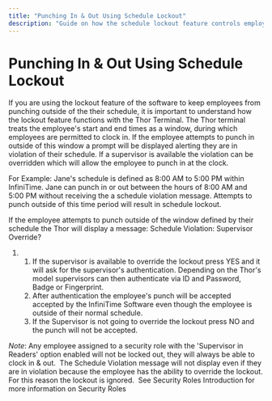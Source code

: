 ```yaml
---
title: "Punching In & Out Using Schedule Lockout"
description: "Guide on how the schedule lockout feature controls employee punching times with the Thor Terminal, including handling violations and overrides."
---
```


# Punching In & Out Using Schedule Lockout

If you are using the lockout feature of the software to keep employees from punching outside of the their schedule, it is important to understand how the lockout feature functions with the Thor Terminal. The Thor terminal treats the employee's start and end times as a window, during which employees are permitted to clock in. If the employee attempts to punch in outside of this window a prompt will be displayed alerting they are in violation of their schedule. If a supervisor is available the violation can be overridden which will allow the employee to punch in at the clock.

For Example: Jane's schedule is defined as 8:00 AM to 5:00 PM within InfiniTime. Jane can punch in or out between the hours of 8:00 AM and 5:00 PM without receiving the a schedule violation message. Attempts to punch outside of this time period will result in schedule lockout.

If the employee attempts to punch outside of the window defined by their schedule the Thor will display a message: Schedule Violation: Supervisor Override?

1. 1. If the supervisor is available to override the lockout press YES and it will ask for the supervisor's authentication. Depending on the Thor's model supervisors can then authenticate via ID and Password, Badge or Fingerprint.
   2. After authentication the employee's punch will be accepted accepted by the InfiniTime Software even though the employee is outside of their normal schedule.
   3. If the Supervisor is not going to override the lockout press NO and the punch will not be accepted.

_Note_: Any employee assigned to a security role with the 'Supervisor in Readers' option enabled will not be locked out, they will always be able to clock in & out.  The Schedule Violation message will not display even if they are in violation because the employee has the ability to override the lockout. For this reason the lockout is ignored.  See Security Roles Introduction for more information on Security Roles
